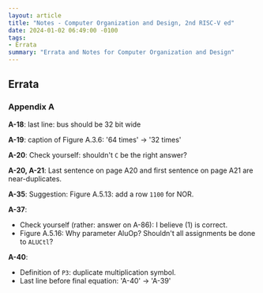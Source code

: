 ```yaml
---
layout: article
title: "Notes - Computer Organization and Design, 2nd RISC-V ed"
date: 2024-01-02 06:49:00 -0100
tags:
- Errata
summary: "Errata and Notes for Computer Organization and Design"
---
```


## Errata

### Appendix A


**A-18**: last line: bus should be 32 bit wide

**A-19**: caption of Figure A.3.6: '64 times' -> '32 times'

**A-20**: Check yourself: shouldn't `C` be the right answer?

**A-20, A-21**: Last sentence on page A20 and first sentence on page A21 are near-duplicates.

**A-35**: Suggestion: Figure A.5.13: add a row `1100` for NOR.

**A-37**: 
- Check yourself (rather: answer on A-86): I believe (1) is correct.
- Figure A.5.16: Why parameter AluOp? Shouldn't all assignments be done to `ALUCtl`?

**A-40**: 
- Definition of `P3`: duplicate multiplication symbol.
- Last line before final equation: 'A-40' -> 'A-39' 